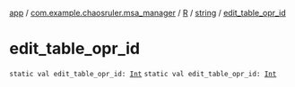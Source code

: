 [app](../../../index.md) / [com.example.chaosruler.msa_manager](../../index.md) / [R](../index.md) / [string](index.md) / [edit_table_opr_id](.)

# edit_table_opr_id

`static val edit_table_opr_id: `[`Int`](https://kotlinlang.org/api/latest/jvm/stdlib/kotlin/-int/index.html)
`static val edit_table_opr_id: `[`Int`](https://kotlinlang.org/api/latest/jvm/stdlib/kotlin/-int/index.html)